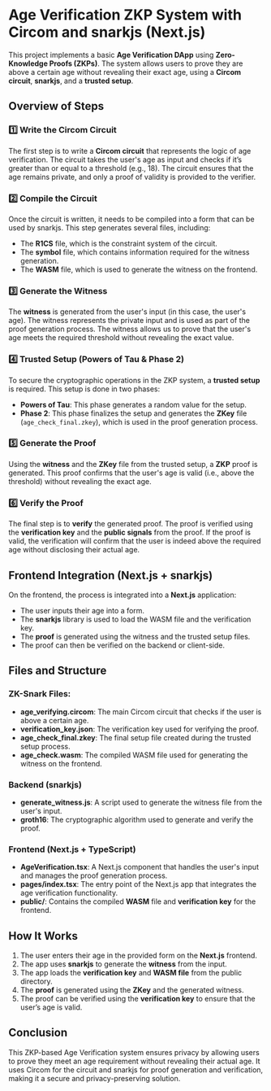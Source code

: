 # Age Verification ZKP System with Circom and snarkjs (Next.js)

This project implements a basic **Age Verification DApp** using **Zero-Knowledge Proofs (ZKPs)**. The system allows users to prove they are above a certain age without revealing their exact age, using a **Circom circuit**, **snarkjs**, and a **trusted setup**.

## Overview of Steps

### 1️⃣ Write the Circom Circuit
The first step is to write a **Circom circuit** that represents the logic of age verification. The circuit takes the user's age as input and checks if it’s greater than or equal to a threshold (e.g., 18). The circuit ensures that the age remains private, and only a proof of validity is provided to the verifier.

### 2️⃣ Compile the Circuit
Once the circuit is written, it needs to be compiled into a form that can be used by snarkjs. This step generates several files, including:
- The **R1CS** file, which is the constraint system of the circuit.
- The **symbol** file, which contains information required for the witness generation.
- The **WASM** file, which is used to generate the witness on the frontend.

### 3️⃣ Generate the Witness
The **witness** is generated from the user's input (in this case, the user's age). The witness represents the private input and is used as part of the proof generation process. The witness allows us to prove that the user's age meets the required threshold without revealing the exact value.

### 4️⃣ Trusted Setup (Powers of Tau & Phase 2)
To secure the cryptographic operations in the ZKP system, a **trusted setup** is required. This setup is done in two phases:
- **Powers of Tau**: This phase generates a random value for the setup.
- **Phase 2**: This phase finalizes the setup and generates the **ZKey** file (`age_check_final.zkey`), which is used in the proof generation process.

### 5️⃣ Generate the Proof
Using the **witness** and the **ZKey** file from the trusted setup, a **ZKP** proof is generated. This proof confirms that the user's age is valid (i.e., above the threshold) without revealing the exact age.

### 6️⃣ Verify the Proof
The final step is to **verify** the generated proof. The proof is verified using the **verification key** and the **public signals** from the proof. If the proof is valid, the verification will confirm that the user is indeed above the required age without disclosing their actual age.

## Frontend Integration (Next.js + snarkjs)

On the frontend, the process is integrated into a **Next.js** application:
- The user inputs their age into a form.
- The **snarkjs** library is used to load the WASM file and the verification key.
- The **proof** is generated using the witness and the trusted setup files.
- The proof can then be verified on the backend or client-side.

## Files and Structure

### ZK-Snark Files:
- **age_verifying.circom**: The main Circom circuit that checks if the user is above a certain age.
- **verification_key.json**: The verification key used for verifying the proof.
- **age_check_final.zkey**: The final setup file created during the trusted setup process.
- **age_check.wasm**: The compiled WASM file used for generating the witness on the frontend.

### Backend (snarkjs)
- **generate_witness.js**: A script used to generate the witness file from the user's input.
- **groth16**: The cryptographic algorithm used to generate and verify the proof.

### Frontend (Next.js + TypeScript)
- **AgeVerification.tsx**: A Next.js component that handles the user's input and manages the proof generation process.
- **pages/index.tsx**: The entry point of the Next.js app that integrates the age verification functionality.
- **public/**: Contains the compiled **WASM** file and **verification key** for the frontend.

## How It Works

1. The user enters their age in the provided form on the **Next.js** frontend.
2. The app uses **snarkjs** to generate the **witness** from the input.
3. The app loads the **verification key** and **WASM file** from the public directory.
4. The **proof** is generated using the **ZKey** and the generated witness.
5. The proof can be verified using the **verification key** to ensure that the user’s age is valid.

## Conclusion

This ZKP-based Age Verification system ensures privacy by allowing users to prove they meet an age requirement without revealing their actual age. It uses Circom for the circuit and snarkjs for proof generation and verification, making it a secure and privacy-preserving solution.